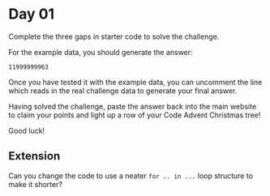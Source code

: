 # Day 01

Complete the three gaps in starter code to solve the challenge.

For the example data, you should generate the answer:

```
11999999963
```

Once you have tested it with the example data, you can uncomment the line which reads in the real challenge data to generate your final answer.

Having solved the challenge, paste the answer back into the main website to claim your points and light up a row of your Code Advent Christmas tree!

Good luck!

## Extension

Can you change the code to use a neater `for .. in ...` loop structure to make it shorter?
